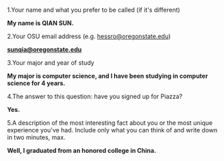 1.Your name and what you prefer to be called (if it's different)

**My name is QIAN SUN.**


2.Your OSU email address (e.g. hessro@oregonstate.edu)

**sunqia@oregonstate.edu**


3.Your major and year of study

**My major is computer science, and I have been studying in computer science for 4 years.**


4.The answer to this question: have you signed up for Piazza?

**Yes.**


5.A description of the most interesting fact about you or the most unique experience you've had. Include only what you can think of and write down in two minutes, max.

**Well, I graduated from an honored college in China.**
